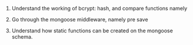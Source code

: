 

1. Understand the working of bcrypt: hash, and compare functions namely

2. Go through the mongoose middleware, namely pre save 

3. Understand how static functions can be created on the mongoose schema.


